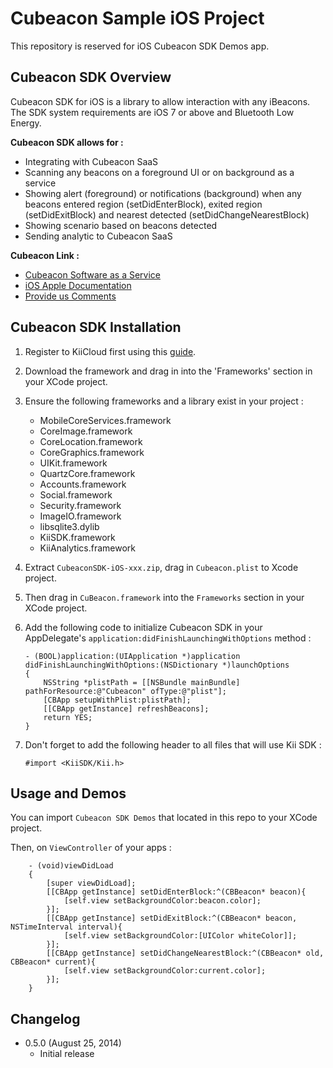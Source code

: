 # Cubeacon Sample iOS Project #

This repository is reserved for iOS Cubeacon SDK Demos app.

## Cubeacon SDK Overview ##
Cubeacon SDK for iOS is a library to allow interaction with any iBeacons. The SDK system requirements are iOS 7 or above and Bluetooth Low Energy. 

**Cubeacon SDK allows for :**

  - Integrating with Cubeacon SaaS
  - Scanning any beacons on a foreground UI or on background as a service
  - Showing alert (foreground) or notifications (background) when any beacons entered region (setDidEnterBlock), exited region (setDidExitBlock) and nearest detected (setDidChangeNearestBlock)
  - Showing scenario based on beacons detected
  - Sending analytic to Cubeacon SaaS

**Cubeacon Link :**
 - [Cubeacon Software as a Service][CubeaconSaaS]
 - [iOS Apple Documentation][AppleDoc]
 - [Provide us Comments][Issue]

## Cubeacon SDK Installation ##
1. Register to KiiCloud first using this [guide][KiiCloud].
2. Download the framework and drag in into the 'Frameworks' section in your XCode project.
3. Ensure the following frameworks and a library exist in your project :
   - MobileCoreServices.framework
   - CoreImage.framework
   - CoreLocation.framework
   - CoreGraphics.framework
   - UIKit.framework
   - QuartzCore.framework
   - Accounts.framework
   - Social.framework
   - Security.framework
   - ImageIO.framework
   - libsqlite3.dylib
   - KiiSDK.framework
   - KiiAnalytics.framework
4. Extract `CubeaconSDK-iOS-xxx.zip`, drag in `Cubeacon.plist` to Xcode project.
5. Then drag in `CuBeacon.framework` into the `Frameworks` section in your XCode project.
6. Add the following code to initialize Cubeacon SDK in your AppDelegate's `application:didFinishLaunchingWithOptions` method :

    ```ios
    - (BOOL)application:(UIApplication *)application didFinishLaunchingWithOptions:(NSDictionary *)launchOptions
    {
        NSString *plistPath = [[NSBundle mainBundle] pathForResource:@"Cubeacon" ofType:@"plist"];
        [CBApp setupWithPlist:plistPath];
        [[CBApp getInstance] refreshBeacons];
        return YES;
    }
    ```
7. Don't forget to add the following header to all files that will use Kii SDK :

    ```ios
    #import <KiiSDK/Kii.h>
    ```

## Usage and Demos ##
You can import `Cubeacon SDK Demos` that located in this repo to your XCode project. 

Then, on `ViewController` of your apps :
```ios
    - (void)viewDidLoad
    {
        [super viewDidLoad];
        [[CBApp getInstance] setDidEnterBlock:^(CBBeacon* beacon){
            [self.view setBackgroundColor:beacon.color];
        }];
        [[CBApp getInstance] setDidExitBlock:^(CBBeacon* beacon, NSTimeInterval interval){
            [self.view setBackgroundColor:[UIColor whiteColor]];
        }];
        [[CBApp getInstance] setDidChangeNearestBlock:^(CBBeacon* old, CBBeacon* current){
            [self.view setBackgroundColor:current.color];
        }];
    }
```

## Changelog ##
* 0.5.0 (August 25, 2014)
  - Initial release

[CubeaconSaaS]:http://developer.cubeacon.com
[AppleDoc]:http://docs.cubeacon.com/sdk/ios/references/index.html
[Issue]:https://github.com/cubeacon/ios-cubeacon-sample/issues
[KiiCloud]:http://docs.cubeacon.com/saas/signup-kii/